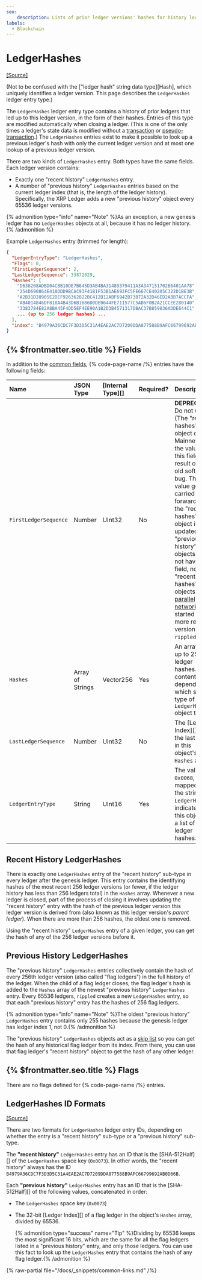 ```yaml
---
seo:
    description: Lists of prior ledger versions' hashes for history lookup.
labels:
  - Blockchain
---
```

# LedgerHashes
[[Source]](https://github.com/XRPLF/rippled/blob/f64cf9187affd69650907d0d92e097eb29693945/include/xrpl/protocol/detail/ledger_entries.macro#L202-L206 "Source")

(Not to be confused with the ["ledger hash" string data type][Hash], which uniquely identifies a ledger version. This page describes the `LedgerHashes` ledger entry type.)

The `LedgerHashes` ledger entry type contains a history of prior ledgers that led up to this ledger version, in the form of their hashes. Entries of this type are modified automatically when closing a ledger. (This is one of the only times a ledger's state data is modified without a [transaction](../../../../concepts/transactions/index.md) or [pseudo-transaction](../../transactions/pseudo-transaction-types/index.md).) The `LedgerHashes` entries exist to make it possible to look up a previous ledger's hash with only the current ledger version and at most one lookup of a previous ledger version.

There are two kinds of `LedgerHashes` entry. Both types have the same fields. Each ledger version contains:

- Exactly one "recent history" `LedgerHashes` entry.
- A number of "previous history" `LedgerHashes` entries based on the current ledger index (that is, the length of the ledger history). Specifically, the XRP Ledger adds a new "previous history" object every 65536 ledger versions.

{% admonition type="info" name="Note" %}As an exception, a new genesis ledger has no `LedgerHashes` objects at all, because it has no ledger history.{% /admonition %}

Example `LedgerHashes` entry (trimmed for length):

```json
{
  "LedgerEntryType": "LedgerHashes",
  "Flags": 0,
  "FirstLedgerSequence": 2,
  "LastLedgerSequence": 33872029,
  "Hashes": [
    "D638208ADBD04CBB10DE7B645D3AB4BA31489379411A3A347151702B6401AA78",
    "254D690864E418DDD9BCAC93F41B1F53B1AE693FC5FE667CE40205C322D1BE3B",
    "A2B31D28905E2DEF926362822BC412B12ABF6942B73B72A32D46ED2ABB7ACCFA",
    "AB4014846DF818A4B43D6B1686D0DE0644FE711577C5AB6F0B2A21CCEE280140",
    "3383784E82A8BA45F4DD5EF4EE90A1B2D3B4571317DBAC37B859836ADDE644C1",
    ... (up to 256 ledger hashes) ...
  ],
  "index": "B4979A36CDC7F3D3D5C31A4EAE2AC7D7209DDA877588B9AFC66799692AB0D66B"
}
```

## {% $frontmatter.seo.title %} Fields

In addition to the [common fields](../common-fields.md), {% code-page-name /%} entries have the following fields:

| Name                  | JSON Type        | [Internal Type][] | Required? | Description |
|:----------------------|:-----------------|:------------------|:----------|:------------|
| `FirstLedgerSequence` | Number           | UInt32            | No        | **DEPRECATED** Do not use. (The "recent hashes" object on Mainnet has the value `2` in this field as a result of an old software bug. That value gets carried forward as the "recent hashes" object is updated. New "previous history" objects do not have this field, nor do "recent hashes" objects in [parallel networks](../../../../concepts/networks-and-servers/parallel-networks.md) started with more recent versions of `rippled`.) |
| `Hashes`              | Array of Strings | Vector256         | Yes       | An array of up to 256 ledger hashes. The contents depend on which sub-type of `LedgerHashes` object this is. |
| `LastLedgerSequence`  | Number           | UInt32            | No        | The [Ledger Index][] of the last entry in this object's `Hashes` array. |
| `LedgerEntryType`     | String           | UInt16            | Yes       | The value `0x0068`, mapped to the string `LedgerHashes`, indicates that this object is a list of ledger hashes. |


## Recent History LedgerHashes

There is exactly one `LedgerHashes` entry of the "recent history" sub-type in every ledger after the genesis ledger. This entry contains the identifying hashes of the most recent 256 ledger versions (or fewer, if the ledger history has less than 256 ledgers total) in the `Hashes` array. Whenever a new ledger is closed, part of the process of closing it involves updating the "recent history" entry with the hash of the previous ledger version this ledger version is derived from (also known as this ledger version's _parent ledger_). When there are more than 256 hashes, the oldest one is removed.

Using the "recent history" `LedgerHashes` entry of a given ledger, you can get the hash of any of the 256 ledger versions before it.


## Previous History LedgerHashes

The "previous history" `LedgerHashes` entries collectively contain the hash of every 256th ledger version (also called "flag ledgers") in the full history of the ledger. When the child of a flag ledger closes, the flag ledger's hash is added to the `Hashes` array of the newest "previous history" `LedgerHashes` entry. Every 65536 ledgers, `rippled` creates a new `LedgerHashes` entry, so that each "previous history" entry has the hashes of 256 flag ledgers.

{% admonition type="info" name="Note" %}The oldest "previous history" `LedgerHashes` entry contains only 255 hashes because the genesis ledger has ledger index 1, not 0.{% /admonition %}

The "previous history" `LedgerHashes` objects act as a [skip list](https://en.wikipedia.org/wiki/Skip_list) so you can get the hash of any historical flag ledger from its index. From there, you can use that flag ledger's "recent history" object to get the hash of any other ledger.


## {% $frontmatter.seo.title %} Flags

There are no flags defined for {% code-page-name /%} entries.


## LedgerHashes ID Formats
[[Source]](https://github.com/XRPLF/rippled/blob/70d5c624e8cf732a362335642b2f5125ce4b43c1/src/libxrpl/protocol/Indexes.cpp#L195-L211)

There are two formats for `LedgerHashes` ledger entry IDs, depending on whether the entry is a "recent history" sub-type or a "previous history" sub-type.

The **"recent history"** `LedgerHashes` entry has an ID that is the [SHA-512Half][] of the `LedgerHashes` space key (`0x0073`). In other words, the "recent history" always has the ID `B4979A36CDC7F3D3D5C31A4EAE2AC7D7209DDA877588B9AFC66799692AB0D66B`.

Each **"previous history"** `LedgerHashes` entry has an ID that is the [SHA-512Half][] of the following values, concatenated in order:

- The `LedgerHashes` space key (`0x0073`)
- The 32-bit [Ledger Index][] of a flag ledger in the object's `Hashes` array, divided by 65536.

    {% admonition type="success" name="Tip" %}Dividing by 65536 keeps the most significant 16 bits, which are the same for all the flag ledgers listed in a "previous history" entry, and only those ledgers. You can use this fact to look up the `LedgerHashes` entry that contains the hash of any flag ledger.{% /admonition %}

{% raw-partial file="/docs/_snippets/common-links.md" /%}

